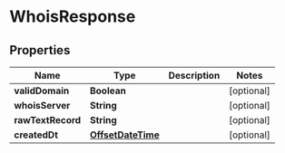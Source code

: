 
# WhoisResponse

## Properties
Name | Type | Description | Notes
------------ | ------------- | ------------- | -------------
**validDomain** | **Boolean** |  |  [optional]
**whoisServer** | **String** |  |  [optional]
**rawTextRecord** | **String** |  |  [optional]
**createdDt** | [**OffsetDateTime**](OffsetDateTime.md) |  |  [optional]



